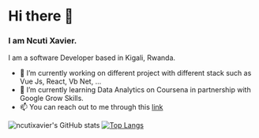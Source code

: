 
<!-- ![Frame 5](https://user-images.githubusercontent.com/51375428/116003129-0ab6e780-a5fd-11eb-859d-962e2919c3e2.png) -->
# Hi there 👋

### I am Ncuti Xavier.
I am a software Developer based in Kigali, Rwanda.

- 🔭 I’m currently working on different project with different stack such as Vue Js, React, Vb Net, ... 
- 🌱 I’m currently learning Data Analytics on Coursena in partnership with Google Grow Skills.
- 📫 You can reach out to me through this [link](https://ncutixavier.netlify.app/)

![ncutixavier's GitHub stats](https://github-readme-stats.vercel.app/api?username=ncutixavier&show_icons=true)
[![Top Langs](https://github-readme-stats.vercel.app/api/top-langs/?username=ncutixavier&layout=compact&hide=python&langs_count=20)](https://github.com/ncutixavier/ncutixavier)

<!--
**ncutixavier/ncutixavier** is a ✨ _special_ ✨ repository because its `README.md` (this file) appears on your GitHub profile.
Here are some ideas to get you started:

- 🔭 I’m currently working on ...
- 🌱 I’m currently learning ...
- 👯 I’m looking to collaborate on ...
- 🤔 I’m looking for help with ...
- 💬 Ask me about ...
- 📫 How to reach me: ...
- 😄 Pronouns: ...
- ⚡ Fun fact: ...
-->
